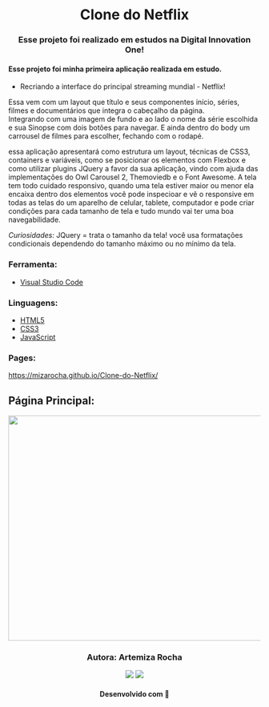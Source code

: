 <h1 align="center"> Clone do Netflix</h1>

<h3 align="center">Esse projeto foi realizado em estudos na Digital Innovation One!</h3>

#### Esse projeto foi minha primeira aplicação realizada em estudo.      

- Recriando a interface do principal streaming mundial - Netflix!  

Essa vem com um layout que título e seus componentes início, séries, filmes e documentários que integra o cabeçalho da página.      
Integrando com uma imagem de fundo e ao lado o nome da série escolhida e sua Sinopse com dois botões para navegar. 
E ainda dentro do body um carrousel de filmes para escolher, fechando com o rodapé.

essa aplicação apresentará como estrutura um layout, técnicas de CSS3, containers e variáveis, como se posicionar os elementos com Flexbox e como utilizar plugins JQuery a favor da sua aplicação, vindo com ajuda das implementações do Owl Carousel 2, Themoviedb e o Font Awesome.
A tela tem todo cuidado responsivo, quando uma tela estiver maior ou menor ela encaixa dentro dos elementos 
você pode inspecioar  e vê o responsive em todas as telas do um aparelho de celular, tablete, computador 
 e pode criar condições para cada tamanho de tela e  tudo mundo vai ter uma boa navegabilidade.

*Curiosidades:*  JQuery = trata o tamanho da tela!
você usa formatações condicionais dependendo do tamanho máximo ou no mínimo da tela.

### Ferramenta: 
- [Visual Studio Code](https://code.visualstudio.com/)   

### Linguagens: 
- [HTML5](https://developer.mozilla.org/pt-BR/docs/Web/HTM)    
- [CSS3](https://developer.mozilla.org/pt-BR/docs/Web/CSS)  
- [JavaScript](https://developer.mozilla.org/pt-BR/docs/Web/JavaScript)

### Pages: 
https://mizarocha.github.io/Clone-do-Netflix/


## Página Principal:
<div align="center">
<img width=550 height=450 src="https://user-images.githubusercontent.com/88461178/140588540-cc134d1a-f691-42e6-a897-5d20755abfa2.png"/>
</div>

<h3 align="center"> Autora: Artemiza Rocha</h3>   

<div align="center">
  <a href="https://www.linkedin.com/in/artemiza-rocha/a" target="_blank"><img src="https://img.shields.io/badge/-LinkedIn-%230077B5?style=for-the-badge&logo=linkedin&logoColor=white" target="_blank"></a> 
  <a href="https://github.com/Mizarocha" target="_blank"><img src="https://img.shields.io/badge/-GITHUB-%23E4405F?style=for-the-badge&logo=github&logoColor=white" target="_blank"></a>
  </div>

<h4 align="center">Desenvolvido com 💜 </h4>

